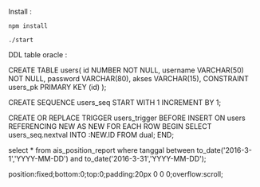 Install :

	npm install

	./start



DDL table oracle :

CREATE TABLE users( 
	id NUMBER NOT NULL,
  	username VARCHAR(50) NOT NULL,
  	password VARCHAR(80),
  	akses VARCHAR(15),
  	CONSTRAINT users_pk PRIMARY KEY (id)
);

CREATE SEQUENCE users_seq START WITH 1 INCREMENT BY 1;

CREATE OR REPLACE TRIGGER users_trigger
BEFORE INSERT ON users
REFERENCING NEW AS NEW
FOR EACH ROW
BEGIN
SELECT users_seq.nextval INTO :NEW.ID FROM dual;
END;

select * from ais_position_report where tanggal between to_date('2016-3-1','YYYY-MM-DD') and to_date('2016-3-31','YYYY-MM-DD');

position:fixed;bottom:0;top:0;padding:20px 0 0 0;overflow:scroll;